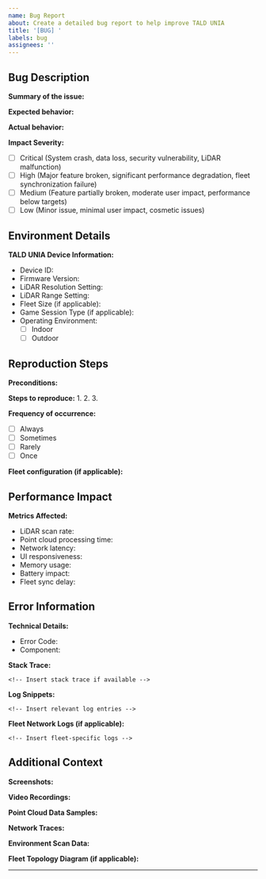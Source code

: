 ```yaml
---
name: Bug Report
about: Create a detailed bug report to help improve TALD UNIA
title: '[BUG] '
labels: bug
assignees: ''
---
```


## Bug Description
**Summary of the issue:**
<!-- Provide a clear and concise description of the bug -->

**Expected behavior:**
<!-- Describe what you expected to happen -->

**Actual behavior:**
<!-- Describe what actually happened -->

**Impact Severity:**
- [ ] Critical (System crash, data loss, security vulnerability, LiDAR malfunction)
- [ ] High (Major feature broken, significant performance degradation, fleet synchronization failure)
- [ ] Medium (Feature partially broken, moderate user impact, performance below targets)
- [ ] Low (Minor issue, minimal user impact, cosmetic issues)

## Environment Details
**TALD UNIA Device Information:**
- Device ID: 
- Firmware Version: 
- LiDAR Resolution Setting: <!-- Target: 0.01cm -->
- LiDAR Range Setting: <!-- Target: 5m -->
- Fleet Size (if applicable): <!-- Max 32 devices -->
- Game Session Type (if applicable): 
- Operating Environment:
  - [ ] Indoor
  - [ ] Outdoor

## Reproduction Steps
**Preconditions:**
<!-- List any necessary setup or conditions required -->

**Steps to reproduce:**
1. 
2. 
3. 

**Frequency of occurrence:**
- [ ] Always
- [ ] Sometimes
- [ ] Rarely
- [ ] Once

**Fleet configuration (if applicable):**
<!-- Describe the fleet setup when the bug occurred -->

## Performance Impact
**Metrics Affected:**
- LiDAR scan rate: <!-- Target: 30Hz -->
- Point cloud processing time: <!-- Target: <50ms -->
- Network latency: <!-- Target: <50ms -->
- UI responsiveness: <!-- Target: 60 FPS -->
- Memory usage: <!-- Specify component and usage -->
- Battery impact: <!-- % drain rate -->
- Fleet sync delay: <!-- If applicable -->

## Error Information
**Technical Details:**
- Error Code: <!-- Reference range: 1000-5999 -->
- Component: <!-- LiDAR/Fleet/Game/Social/UI -->

**Stack Trace:**
```
<!-- Insert stack trace if available -->
```

**Log Snippets:**
```
<!-- Insert relevant log entries -->
```

**Fleet Network Logs (if applicable):**
```
<!-- Insert fleet-specific logs -->
```

## Additional Context
**Screenshots:**
<!-- Attach relevant screenshots -->

**Video Recordings:**
<!-- Link to video recordings if available -->

**Point Cloud Data Samples:**
<!-- Attach or link to relevant point cloud data -->

**Network Traces:**
<!-- Attach relevant network capture data -->

**Environment Scan Data:**
<!-- Attach relevant environment scan data -->

**Fleet Topology Diagram (if applicable):**
<!-- Insert or attach fleet topology visualization -->

---
<!-- 
Auto-assignment based on component:
LiDAR issues (1000-1999): @lidar-core-team
Point Cloud Processing (2000-2999): @lidar-core-team
Network Communication (3000-3999): @fleet-manager-team
Fleet Coordination (4000-4999): @fleet-manager-team
Game Integration (5000-5999): @game-engine-team
-->